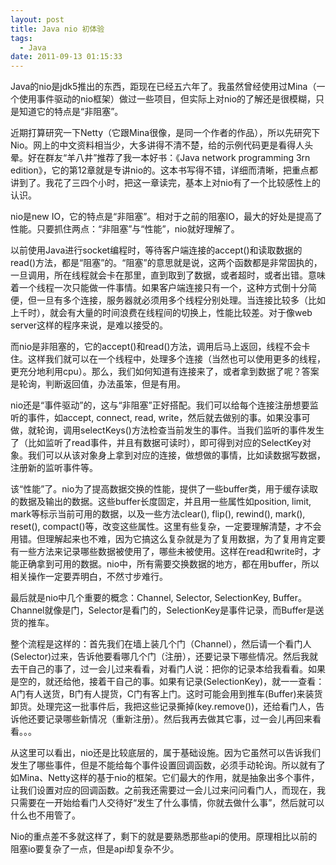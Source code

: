 ```yaml
---
layout: post
title: Java nio 初体验
tags:
  - Java
date: 2011-09-13 01:15:33
---
```


Java的nio是jdk5推出的东西，距现在已经五六年了。我虽然曾经使用过Mina（一个使用事件驱动的nio框架）做过一些项目，但实际上对nio的了解还是很模糊，只是知道它的特点是“非阻塞”。
<p>近期打算研究一下Netty（它跟Mina很像，是同一个作者的作品），所以先研究下Nio。网上的中文资料相当少，大多讲得不清不楚，给的示例代码更是看得人头晕。好在群友“羊八井”推荐了我一本好书：《Java network programming 3rn edition》，它的第12章就是专讲nio的。这本书写得不错，详细而清晰，把重点都讲到了。我花了三四个小时，把这一章读完，基本上对nio有了一个比较感性上的认识。
<p>nio是new IO，它的特点是“非阻塞”。相对于之前的阻塞IO，最大的好处是提高了性能。只要抓住两点：“非阻塞”与“性能”，nio就好理解了。
<p>以前使用Java进行socket编程时，等待客户端连接的accept()和读取数据的read()方法，都是“阻塞”的。“阻塞”的意思就是说，这两个函数都是非常固执的，一旦调用，所在线程就会卡在那里，直到取到了数据，或者超时，或者出错。意味着一个线程一次只能做一件事情。如果客户端连接只有一个，这种方式倒十分简便，但一旦有多个连接，服务器就必须用多个线程分别处理。当连接比较多（比如上千时），就会有大量的时间浪费在线程间的切换上，性能比较差。对于像web server这样的程序来说，是难以接受的。
<p>而nio是非阻塞的，它的accept()和read()方法，调用后马上返回，线程不会卡住。这样我们就可以在一个线程中，处理多个连接（当然也可以使用更多的线程，更充分地利用cpu）。那么，我们如何知道有连接来了，或者拿到数据了呢？答案是轮询，判断返回值，办法虽笨，但是有用。
<p>nio还是“事件驱动”的，这与“非阻塞”正好搭配。我们可以给每个连接注册想要监听的事件，如accept, connect, read, write，然后就去做别的事。如果没事可做，就轮询，调用selectKeys()方法检查当前发生的事件。当我们监听的事件发生了（比如监听了read事件，并且有数据可读时），即可得到对应的SelectKey对象。我们可以从该对象身上拿到对应的连接，做想做的事情，比如读数据写数据，注册新的监听事件等。
<p>该“性能”了。nio为了提高数据交换的性能，提供了一些buffer类，用于缓存读取的数据及输出的数据。这些buffer长度固定，并且用一些属性如position, limit, mark等标示当前可用的数据，以及一些方法clear(), flip(), rewind(), mark(), reset(), compact()等，改变这些属性。这里有些复杂，一定要理解清楚，才不会用错。但理解起来也不难，因为它搞这么复杂就是为了复用数据，为了复用肯定要有一些方法来记录哪些数据被使用了，哪些未被使用。这样在read和write时，才能正确拿到可用的数据。nio中，所有需要交换数据的地方，都在用buffer，所以相关操作一定要弄明白，不然寸步难行。
<p>最后就是nio中几个重要的概念：Channel, Selector, SelectionKey, Buffer。Channel就像是门，Selector是看门的，SelectionKey是事件记录，而Buffer是送货的推车。
<p>整个流程是这样的：首先我们在墙上装几个门（Channel），然后请一个看门人(Selector)过来，告诉他要看哪几个门（注册），还要记录下哪些情况。然后我就去干自己的事了，过一会儿过来看看，对看门人说：把你的记录本给我看看。如果是空的，就还给他，接着干自己的事。如果有记录(SelectionKey)，就一一查看：A门有人送货，B门有人提货，C门有客上门。这时可能会用到推车(Buffer)来装货卸货。处理完这一批事件后，我把这些记录撕掉(key.remove())，还给看门人，告诉他还要记录哪些新情况（重新注册）。然后我再去做其它事，过一会儿再回来看看。。。
<p>从这里可以看出，nio还是比较底层的，属于基础设施。因为它虽然可以告诉我们发生了哪些事件，但是不能给每个事件设置回调函数，必须手动轮询。所以就有了如Mina、Netty这样的基于nio的框架。它们最大的作用，就是抽象出多个事件，让我们设置对应的回调函数。之前我还需要过一会儿过来问问看门人，而现在，我只需要在一开始给看门人交待好“发生了什么事情，你就去做什么事”，然后就可以什么也不用管了。
<p>Nio的重点差不多就这样了，剩下的就是要熟悉那些api的使用。原理相比以前的阻塞io要复杂了一点，但是api却复杂不少。